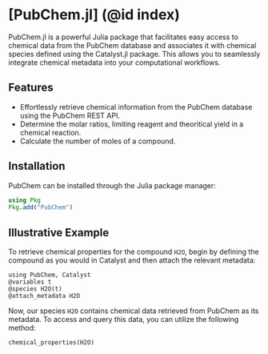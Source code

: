 # [PubChem.jl] (@id index)

PubChem.jl is a powerful Julia package that facilitates easy access to chemical data from the PubChem database and associates it with chemical species defined using the Catalyst.jl package. This allows you to seamlessly integrate chemical metadata into your computational workflows.

## Features
- Effortlessly retrieve chemical information from the PubChem database using the PubChem REST API.
- Determine the molar ratios, limiting reagent and theoritical yield in a chemical reaction.
- Calculate the number of moles of a compound.

## Installation

PubChem can be installed through the Julia package manager:

```julia
using Pkg
Pkg.add("PubChem")
```

## Illustrative Example

To retrieve chemical properties for the compound `H2O`, begin by defining the compound as you would in Catalyst and then attach the relevant metadata:

```@example ind1
using PubChem, Catalyst
@variables t
@species H2O(t)
@attach_metadata H2O
```

Now, our species `H2O` contains chemical data retrieved from PubChem as its metadata. To access and query this data, you can utilize the following method:

```@example ind1
chemical_properties(H2O)
```
